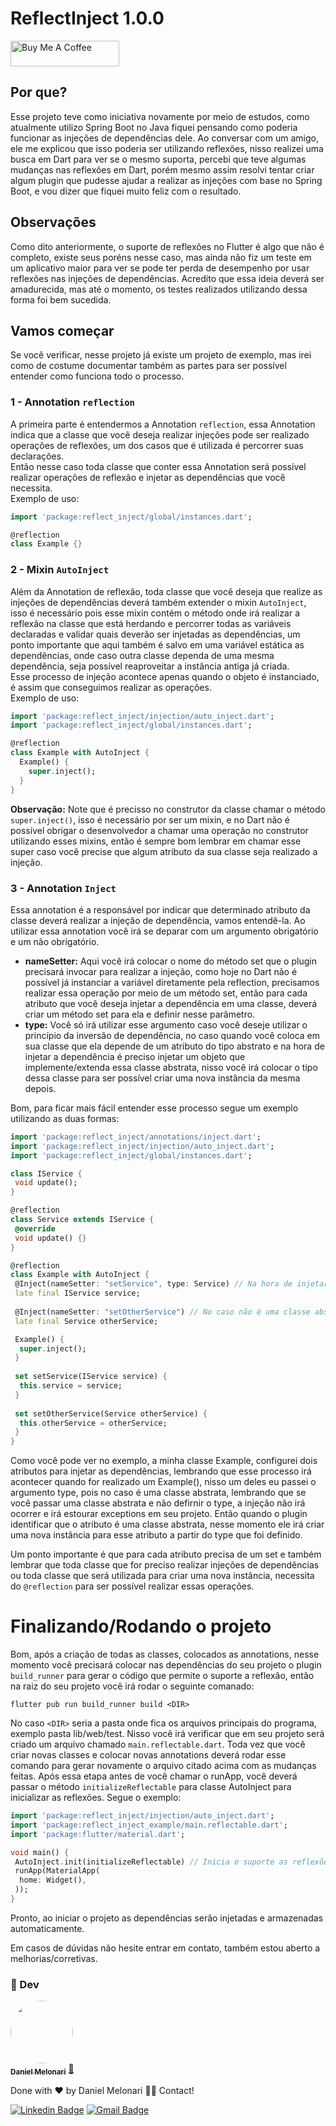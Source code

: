 # ReflectInject 1.0.0

<a href="https://www.buymeacoffee.com/danielmelonari" target="_blank"><img src="https://cdn.buymeacoffee.com/buttons/default-orange.png" alt="Buy Me A Coffee" height="41" width="174"></a>

## Por que?
Esse projeto teve como iniciativa novamente por meio de estudos, como atualmente utilizo Spring Boot no Java fiquei pensando como poderia funcionar as injeções de dependências dele. Ao conversar com um amigo, ele me explicou que isso poderia ser utilizando reflexões, nisso realizei uma busca em Dart para ver se o mesmo suporta, percebi que teve algumas mudanças nas reflexões em Dart, porém mesmo assim resolvi tentar criar algum plugin que pudesse ajudar a realizar as injeções com base no Spring Boot, e vou dizer que fiquei muito feliz com o resultado.

## Observações
Como dito anteriormente, o suporte de reflexões no Flutter é algo que não é completo, existe seus poréns nesse caso, mas ainda não fiz um teste em um aplicativo maior para ver se pode ter perda de desempenho por usar reflexões nas injeções de dependências. Acredito que essa ideia deverá ser amadurecida, mas até o momento, os testes realizados utilizando dessa forma foi bem sucedida.

## Vamos começar
Se você verificar, nesse projeto já existe um projeto de exemplo, mas irei como de costume documentar também as partes para ser possível entender como funciona todo o processo.
 
 ### 1 - Annotation `reflection`
A primeira parte é entendermos a Annotation `reflection`, essa Annotation indica que a classe que você deseja realizar injeções pode ser realizado operações de reflexões, um dos casos que é utilizada é percorrer suas declarações.<br>
Então nesse caso toda classe que conter essa Annotation será possível realizar operações de reflexão e injetar as dependências que você necessita.<br>
Exemplo de uso:
```dart
import 'package:reflect_inject/global/instances.dart';

@reflection
class Example {}
```

### 2 - Mixin `AutoInject`
Além da Annotation de reflexão, toda classe que você deseja que realize as injeções de dependências deverá também extender o mixin `AutoInject`, isso é necessário pois esse mixin contém o método onde irá realizar a reflexão na classe que está herdando e percorrer todas as variáveis declaradas e validar quais deverão ser injetadas as dependências, um ponto importante que aqui também é salvo em uma variável estática as dependências, onde caso outra classe dependa de uma mesma dependência, seja possível reaproveitar a instância antiga já criada.<br>
Esse processo de injeção acontece apenas quando o objeto é instanciado, é assim que conseguimos realizar as operações.<br>
Exemplo de uso:
```dart
import 'package:reflect_inject/injection/auto_inject.dart';
import 'package:reflect_inject/global/instances.dart';

@reflection
class Example with AutoInject {
  Example() {
    super.inject();
  }
}
```

<b>Observação:</b> Note que é precisso no construtor da classe chamar o método `super.inject()`, isso é necessário por ser um mixin, e no Dart não é possível obrigar o desenvolvedor a chamar uma operação no construtor utilizando esses mixins, então é sempre bom lembrar em chamar esse super caso você precise que algum atributo da sua classe seja realizado a injeção.

### 3 - Annotation `Inject`
Essa annotation é a responsável por indicar que determinado atributo da classe deverá realizar a injeção de dependência, vamos entendê-la.
Ao utilizar essa annotation você irá se deparar com um argumento obrigatório e um não obrigatório.
* <b>nameSetter:</b> Aqui você irá colocar o nome do método set que o plugin precisará invocar para realizar a injeção, como hoje no Dart não é possível já instanciar a variável diretamente pela reflection, precisamos realizar essa operação por meio de um método set, então para cada atributo que você deseja injetar a dependência em uma classe, deverá criar um método set para ela e definir nesse parâmetro.
* <b>type:</b> Você só irá utilizar esse argumento caso você deseje utilizar o princípio da inversão de dependência, no caso quando você coloca em sua classe que ela depende de um atributo do tipo abstrato e na hora de injetar a dependência é preciso injetar um objeto que implemente/extenda essa classe abstrata, nisso você irá colocar o tipo dessa classe para ser possível criar uma nova instância da mesma depois.

Bom, para ficar mais fácil entender esse processo segue um exemplo utilizando as duas formas:
```dart
import 'package:reflect_inject/annotations/inject.dart';
import 'package:reflect_inject/injection/auto_inject.dart';
import 'package:reflect_inject/global/instances.dart';

class IService {
 void update();
}

@reflection
class Service extends IService {
 @override
 void update() {}
}

@reflection
class Example with AutoInject {
 @Inject(nameSetter: "setService", type: Service) // Na hora de injetar a dependência irá criar uma nova instância de Service
 late final IService service;
 
 @Inject(nameSetter: "setOtherService") // No caso não é uma classe abstrata
 late final Service otherService;

 Example() {
  super.inject();
 }
 
 set setService(IService service) {
  this.service = service;
 }
 
 set setOtherService(Service otherService) {
  this.otherService = otherService;
 }
}
```

Como você pode ver no exemplo, a minha classe Example, configurei dois atributos para injetar as dependências, lembrando que esse processo irá acontecer quando for realizado um Example(), nisso um deles eu passei o argumento type, pois no caso é uma classe abstrata, lembrando que se você passar uma classe abstrata e não defirnir o type, a injeção não irá ocorrer e irá estourar exceptions em seu projeto. Então quando o plugin identificar que o atributo é uma classe abstrata, nesse momento ele irá criar uma nova instância para esse atributo a partir do type que foi definido.

Um ponto importante é que para cada atributo precisa de um set e também lembrar que toda classe que for preciso realizar injeções de dependências ou toda classe que será utilizada para criar uma nova instância, necessita do `@reflection` para ser possível realizar essas operações.

# Finalizando/Rodando o projeto
Bom, após a criação de todas as classes, colocados as annotations, nesse momento você precisará colocar nas dependências do seu projeto o plugin `build_runner` para gerar o código que permite o suporte a reflexão, então na raiz do seu projeto você irá rodar o seguinte comanado:

```
flutter pub run build_runner build <DIR>
```
No caso `<DIR>` seria a pasta onde fica os arquivos principais do programa, exemplo pasta lib/web/test.
Nisso você irá verificar que em seu projeto será criado um arquivo chamado `main.reflectable.dart`.
Toda vez que você criar novas classes e colocar novas annotations deverá rodar esse comando para gerar novamente o arquivo citado acima com as mudanças feitas.
Após essa etapa antes de você chamar o runApp, você deverá passar o método `initializeReflectable` para classe AutoInject para inicializar as reflexões.
Segue o exemplo:
```dart
import 'package:reflect_inject/injection/auto_inject.dart';
import 'package:reflect_inject_example/main.reflectable.dart';
import 'package:flutter/material.dart';

void main() {
 AutoInject.init(initializeReflectable) // Inicia o suporte as reflexões.
 runApp(MaterialApp(
  home: Widget(),
 ));
}
```

Pronto, ao iniciar o projeto as dependências serão injetadas e armazenadas automaticamente.

Em casos de dúvidas não hesite entrar em contato, também estou aberto a melhorias/corretivas.

### :man:  Dev
<a href="https://www.linkedin.com/in/daniel-melonari-5413a7197/" target="_blank">
 <img style="border-radius: 50%;" src="https://avatars.githubusercontent.com/u/48370450?v=4" width="100px;" height="100px" alt=""/>
 <br />
 <sub><b>Daniel Melonari</b></sub></a> <a href="https://www.linkedin.com/in/daniel-melonari-5413a7197/" title="Linkedin" target="_blank">🚀</a>


Done with ❤️ by Daniel Melonari 👋🏽 Contact!

[![Linkedin Badge](https://img.shields.io/badge/-Daniel-blue?style=flat-square&logo=Linkedin&logoColor=white&link=https://www.linkedin.com/in/daniel-melonari-5413a7197/)](https://www.linkedin.com/in/daniel-melonari-5413a7197/) 
[![Gmail Badge](https://img.shields.io/badge/-danielmelonari@gmail.com-c14438?style=flat-square&logo=Gmail&logoColor=white&link=mailto:danielmelonari@gmail.com)](mailto:danielmelonari@gmail.com)
